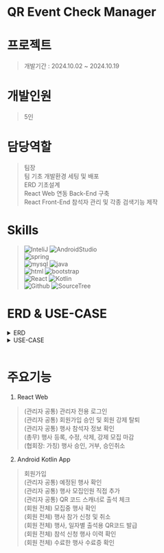# QR Event Check Manager


# 프로젝트
> 개발기간 : 2024.10.02 ~ 2024.10.19

# 개발인원
> 5인

# 담당역할
> 팀장<br>
팀 기초 개발환경 세팅 및 배포<br>
ERD 기초설계<br>
React Web 연동 Back-End 구축 <br>
React Front-End 참석자 관리 및 각종 검색기능 제작<br>

# Skills
>![InteliJ](https://img.shields.io/badge/IntelliJ_IDEA-000000.svg?style=for-the-badge&logo=intellij-idea&logoColor=white)
![AndroidStudio](https://img.shields.io/badge/Android_Studio-3DDC84?style=for-the-badge&logo=android-studio&logoColor=white)<br>
![spring](https://img.shields.io/badge/Spring-6DB33F?style=for-the-badge&logo=spring&logoColor=white)<br>
![mysql](https://img.shields.io/badge/MySQL-00000F?style=for-the-badge&logo=mysql&logoColor=white)
![java](https://img.shields.io/badge/Java-ED8B00?style=for-the-badge&logo=openjdk&logoColor=white)<br>
![html](https://img.shields.io/badge/HTML5-E34F26?style=for-the-badge&logo=html5&logoColor=white)
![bootstrap](https://img.shields.io/badge/Bootstrap-563D7C?style=for-the-badge&logo=bootstrap&logoColor=white)<br>
![React](https://img.shields.io/badge/React-20232A?style=for-the-badge&logo=react&logoColor=61DAFB)
![Kotlin](https://img.shields.io/badge/Kotlin-0095D5?&style=for-the-badge&logo=kotlin&logoColor=white)<br>
![Github](https://img.shields.io/badge/GitHub-100000?style=for-the-badge&logo=github&logoColor=white)
![SourceTree](https://img.shields.io/badge/Sourcetree-0052CC?style=for-the-badge&logo=Sourcetree&logoColor=white)

# ERD & USE-CASE
<details>
<summary>ERD</summary>
<img src="" alt="ERD" />
</details>
<details>
<summary>USE-CASE</summary>
<img src="" alt="USE-CASE" />
</details><br>

# 주요기능
1. React Web
> (관리자 공통) 관리자 전용 로그인<br>
> (관리자 공통) 회원가입 승인 및 회원 강제 탈퇴<br>
> (관리자 공통) 행사 참석자 정보 확인<br>
> (총무) 행사 등록, 수정, 삭제, 강제 모집 마감<br>
> (협회장: 가칭) 행사 승인, 거부, 승인취소<br>

2. Android Kotlin App
> 회원가입<br>
> (관리자 공통) 예정된 행사 확인<br>
> (관리자 공통) 행사 모집인원 직접 추가<br>
> (관리자 공통) QR 코드 스캐너로 출석 체크<br>
> (회원 전체) 모집중 행사 확인<br>
> (회원 전체) 행사 참가 신청 및 취소<br>
> (회원 전체) 행사, 일자별 출석용 QR코드 발급<br>
> (회원 전체) 참석 신청 행사 이력 확인<br>
> (회원 전체) 수료한 행사 수료증 확인<br>
